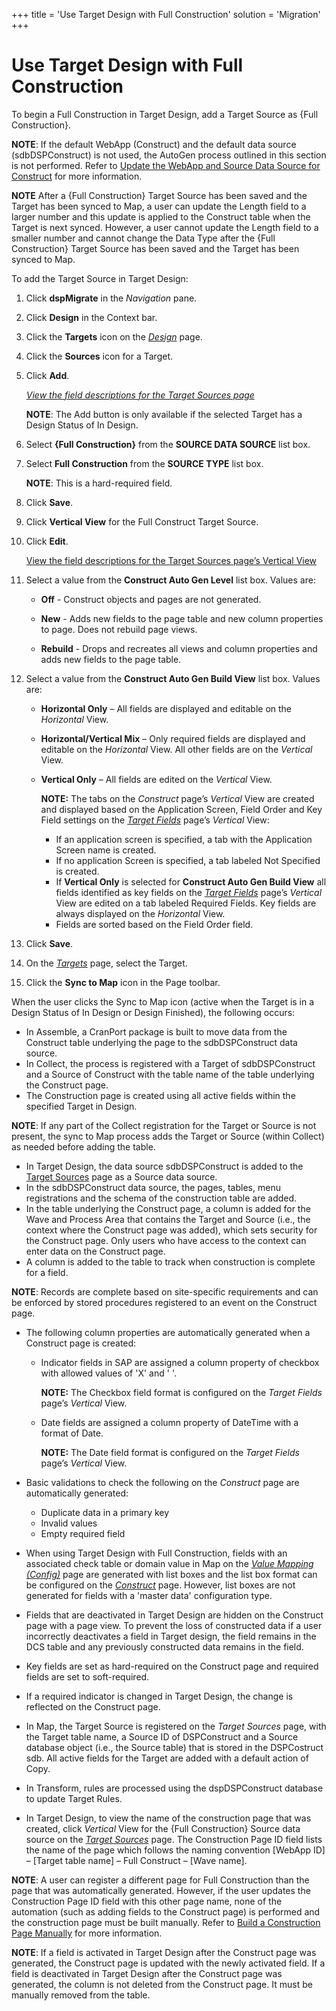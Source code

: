 +++
title = 'Use Target Design with Full Construction'
solution = 'Migration'
+++

# Use Target Design with Full Construction

To begin a Full Construction in Target Design, add a Target Source as
{Full Construction}.

**NOTE**: If the default WebApp (Construct) and the default data source
(sdbDSPConstruct) is not used, the AutoGen process outlined in this
section is not performed. Refer to [Update the WebApp and Source Data
Source for
Construct](../../Console/Use_Cases/Update_Construct_WebApp_and_Data_Source.htm)
for more information.

<span style="font-weight: bold;">NOTE</span> After a {Full Construction}
Target Source has been saved and the Target has been synced to Map, a
user can update the Length field to a larger number and this update is
applied to the Construct table when the Target is next synced. However,
a user cannot update the Length field to a smaller number and cannot
change the Data Type after the {Full Construction} Target Source has
been saved and the Target has been synced to Map.

To add the Target Source in Target Design:

1.  Click **dspMigrate** in the *Navigation* pane.

2.  Click **Design** in the Context bar.

3.  Click the **Targets** icon on the
    *[Design](../../Design/Page_Desc/Design.htm)* page.

4.  Click the **Sources** icon for a Target.

5.  Click **Add**.
    
    *[View the field descriptions for the Target Sources
    page](../../Design/Page_Desc/Target_Sources_H_Design.htm)*
    
    **NOTE**: The Add button is only available if the selected Target
    has a Design Status of In Design.

6.  Select **{Full Construction}** from the **SOURCE DATA SOURCE** list
    box.

7.  Select **Full Construction** from the **SOURCE TYPE** list box.
    
    **NOTE**: This is a hard-required field.

8.  Click **Save**.

9.  Click **Vertical View** for the Full Construct Target Source.

10. Click **Edit**.
    
    [View the field descriptions for the Target Sources page’s Vertical
    View](../../Design/Page_Desc/Target_Sources_H_Design.htm#Target_Sources_V)

11. Select a value from the **Construct Auto Gen Level** list box.
    Values are:
    
      - **Off** - Construct objects and pages are not generated.
    
      - **New** - Adds new fields to the page table and new column
        properties to page. Does not rebuild page views.
    
      - **Rebuild** - Drops and recreates all views and column
        properties and adds new fields to the page table.

12. Select a value from the **Construct Auto Gen Build View** list box.
    Values are:
    
      - **Horizontal Only** – All fields are displayed and editable on
        the *Horizontal* View.
    
      - **Horizontal/Vertical Mix** – Only required fields are displayed
        and editable on the *Horizontal* View. All other fields are on
        the *Vertical* View.
    
      - **Vertical Only** – All fields are edited on the *Vertical*
        View.
        
        **NOTE:** The tabs on the *Construct* page’s *Vertical* View are
        created and displayed based on the Application Screen, Field
        Order and Key Field settings on the *[Target
        Fields](../../Design/Page_Desc/Target_Fields_H_Target_Design.htm)*
        page’s *Vertical* View:
        
          - If an application screen is specified, a tab with the
            Application Screen name is created.
          - If no application Screen is specified, a tab labeled Not
            Specified is created.
          - If **Vertical Only** is selected for **Construct Auto Gen
            Build View** all fields identified as key fields on the
            *[Target
            Fields](../../Design/Page_Desc/Target_Fields_H_Target_Design.htm)*
            page’s *Vertical* View are edited on a tab labeled Required
            Fields. Key fields are always displayed on the *Horizontal*
            View.
          - Fields are sorted based on the Field Order field.

13. Click **Save**.

14. On the *[Targets](../../Design/Page_Desc/Targets_H_Design.htm)*
    page, select the Target.

15. Click the **Sync to Map** icon in the Page toolbar.

When the user clicks the Sync to Map icon (active when the Target is in
a Design Status of In Design or Design Finished), the following occurs:

  - In Assemble, a CranPort package is built to move data from the
    Construct table underlying the page to the sdbDSPConstruct data
    source.
  - In Collect, the process is registered with a Target of
    sdbDSPConstruct and a Source of Construct with the table name of the
    table underlying the Construct page.
  - The Construction page is created using all active fields within the
    specified Target in Design.

**NOTE**: If any part of the Collect registration for the Target or
Source is not present, the sync to Map process adds the Target or Source
(within Collect) as needed before adding the table.

  - In Target Design, the data source sdbDSPConstruct is added to the
    [Target Sources](../../Design/Page_Desc/Target_Sources_H_Design.htm)
    page as a Source data source.
  - In the sdbDSPConstruct data source, the pages, tables, menu
    registrations and the schema of the construction table are added.
  - In the table underlying the Construct page, a column is added for
    the Wave and Process Area that contains the Target and Source (i.e.,
    the context where the Construct page was added), which sets security
    for the Construct page. Only users who have access to the context
    can enter data on the Construct page.
  - A column is added to the table to track when construction is
    complete for a field.

**NOTE**: Records are complete based on site-specific requirements and
can be enforced by stored procedures registered to an event on the
Construct page.

  - The following column properties are automatically generated when a
    Construct page is created:
    
      - Indicator fields in SAP are assigned a column property of
        checkbox with allowed values of 'X' and ' '.
        
        **NOTE:** The Checkbox field format is configured on the *Target
        Fields* page’s *Vertical* View.
    
    <!-- end list -->
    
      - Date fields are assigned a column property of DateTime with a
        format of Date.
        
        **NOTE:** The Date field format is configured on the *Target
        Fields* page’s *Vertical* View.

<!-- end list -->

  - Basic validations to check the following on the *Construct* page are
    automatically generated:
    
      - Duplicate data in a primary key
      - Invalid values
      - Empty required field

<!-- end list -->

  - When using Target Design with Full Construction, fields with an
    associated check table or domain value in Map on the *[Value Mapping
    (Config)](../../Map/Page_Desc/Value_Mapping_Config_H.htm)* page are
    generated with list boxes and the list box format can be configured
    on the *[Construct](../Page_Desc/Construct_Page.htm)* page. However,
    list boxes are not generated for fields with a 'master data'
    configuration type.

  - Fields that are deactivated in Target Design are hidden on the
    Construct page with a page view. To prevent the loss of constructed
    data if a user incorrectly deactivates a field in Target design, the
    field remains in the DCS table and any previously constructed data
    remains in the field.

  - Key fields are set as hard-required on the Construct page and
    required fields are set to soft-required.

  - If a required indicator is changed in Target Design, the change is
    reflected on the Construct page.

  - In Map, the Target Source is registered on the
    <span style="font-style: italic;">Target Sources</span> page, with
    the Target table name, a Source ID of DSPConstruct and a Source
    database object (i.e., the Source table) that is stored in the
    DSPCostruct sdb. All active fields for the Target are added with a
    default action of Copy.

  - In Transform, rules are processed using the dspDSPConstruct database
    to update Target Rules.

  - In Target Design, to view the name of the construction page that was
    created, click *Vertical* View for the {Full Construction} Source
    data source on the *[Target
    Sources](../../Design/Page_Desc/Target_Sources_H_Design.htm)* page.
    The Construction Page ID field lists the name of the page which
    follows the naming convention \[WebApp ID\] – \[Target table name\]
    – Full Construct – \[Wave name\].

**NOTE**: A user can register a different page for Full Construction
than the page that was automatically generated. However, if the user
updates the Construction Page ID field with this other page name, none
of the automation (such as adding fields to the Construct page) is
performed and the construction page must be built manually. Refer to
[Build a Construction Page
Manually](../../../Platform/Common/Use_Cases/Build_a_Construction_Page_Manually.htm)
for more information.

**NOTE**: If a field is activated in Target Design after the Construct
page was generated, the Construct page is updated with the newly
activated field. If a field is deactivated in Target Design after the
Construct page was generated, the column is not deleted from the
Construct page. It must be manually removed from the table.
